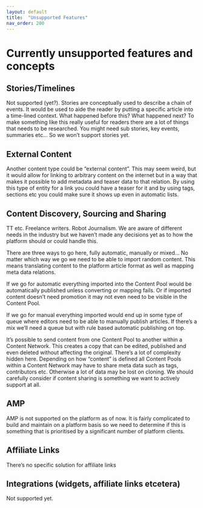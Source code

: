 ```yaml
---
layout: default
title:  "Unsupported Features"
nav_order: 200
---
```


# Currently unsupported features and concepts

## Stories/Timelines

Not supported (yet?). Stories are conceptually used to describe a chain of events. It would be used to aide the reader by putting a specific article into a time-lined context. What happened before this? What happened next? To make something like this really useful for readers there are a lot of things that needs to be researched. You might need sub stories, key events, summaries etc… So we won’t support stories yet. 

## External Content

Another content type could be “external content”. This may seem weird, but it would allow for linking to arbitrary content on the internet but in a way that makes it possible to add metadata and teaser data to that relation. By using this type of entity for a link you could have a teaser for it and by using tags, sections etc you could make sure it shows up even in automatic lists.

## Content Discovery, Sourcing and Sharing

TT etc. Freelance writers. Robot Journalism. We are aware of different needs in the industry but we haven’t made any decisions yet as to how the platform should or could handle this.

There are three ways to go here, fully automatic, manually or mixed… No matter which way we go we need to be able to import random content. This means translating content to the platform article format as well as mapping meta data relations.

If we go for automatic everything imported into the Content Pool would be automatically published unless converting or mapping fails. Or if imported content doesn’t need promotion it may not even need to be visible in the Content Pool.

If we go for manual everything imported would end up in some type of queue where editors need to be able to manually publish articles. If there’s a mix we’ll need a queue but with rule based automatic publishing on top.

It’s possible to send content from one Content Pool to another within a Content Network. This creates a copy that can be edited, published and even deleted without affecting the original. There’s a lot of complexity hidden here. Depending on how “content” is defined all Content Pools within a Content Network may have to share meta data such as tags, contributors etc. Otherwise a lot of data may be lost on cloning. We should carefully consider if content sharing is something we want to actively support at all.

## AMP

AMP is not supported on the platform as of now. It is fairly complicated to build and maintain on a platform basis so we need to determine if this is something that is prioritised by a significant number of platform clients.

## Affiliate Links

There’s no specific solution for affiliate links

## Integrations (widgets, affiliate links etcetera)

Not supported yet.
